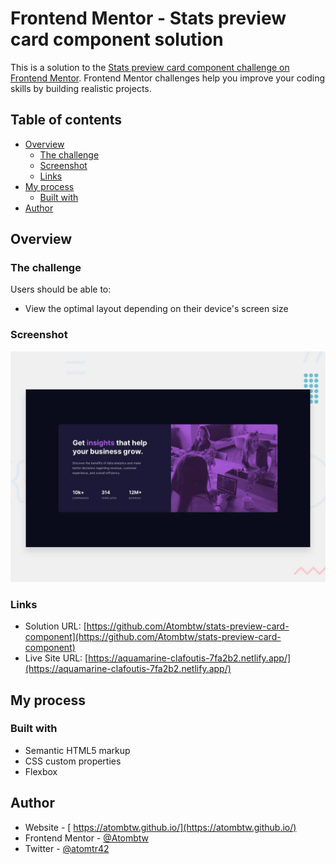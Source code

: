 # Frontend Mentor - Stats preview card component solution

This is a solution to the [Stats preview card component challenge on Frontend Mentor](https://www.frontendmentor.io/challenges/stats-preview-card-component-8JqbgoU62). Frontend Mentor challenges help you improve your coding skills by building realistic projects.

## Table of contents

- [Overview](#overview)
  - [The challenge](#the-challenge)
  - [Screenshot](#screenshot)
  - [Links](#links)
- [My process](#my-process)
  - [Built with](#built-with)
- [Author](#author)

## Overview

### The challenge

Users should be able to:

- View the optimal layout depending on their device's screen size

### Screenshot

![./design/desktop-preview.jpg](./design/desktop-preview.jpg)

### Links

- Solution URL: [https://github.com/Atombtw/stats-preview-card-component](https://github.com/Atombtw/stats-preview-card-component)
- Live Site URL: [https://aquamarine-clafoutis-7fa2b2.netlify.app/](https://aquamarine-clafoutis-7fa2b2.netlify.app/)

## My process

### Built with

- Semantic HTML5 markup
- CSS custom properties
- Flexbox

## Author

- Website - [ https://atombtw.github.io/](https://atombtw.github.io/)
- Frontend Mentor - [@Atombtw](https://www.frontendmentor.io/profile/Atombtw)
- Twitter - [@atomtr42](https://twitter.com/atomtr42)
